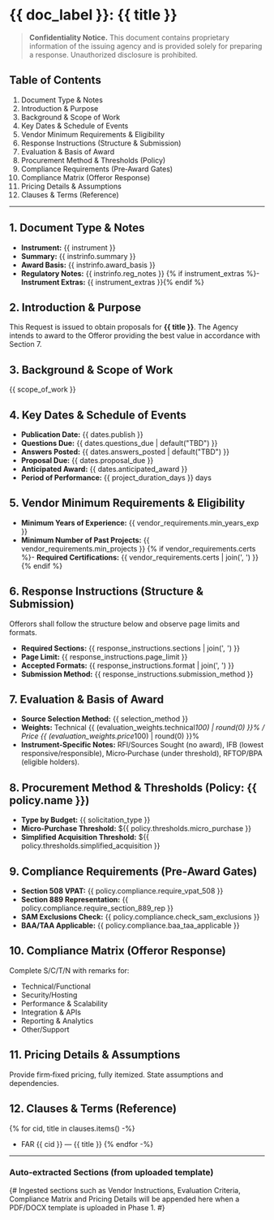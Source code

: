 # {{ doc_label }}: {{ title }}

> **Confidentiality Notice.** This document contains proprietary information of the issuing agency and is provided solely for preparing a response. Unauthorized disclosure is prohibited.

## Table of Contents
1. Document Type & Notes  
2. Introduction & Purpose  
3. Background & Scope of Work  
4. Key Dates & Schedule of Events  
5. Vendor Minimum Requirements & Eligibility  
6. Response Instructions (Structure & Submission)  
7. Evaluation & Basis of Award  
8. Procurement Method & Thresholds (Policy)  
9. Compliance Requirements (Pre‑Award Gates)  
10. Compliance Matrix (Offeror Response)  
11. Pricing Details & Assumptions  
12. Clauses & Terms (Reference)  

---

## 1. Document Type & Notes
- **Instrument:** {{ instrument }}
- **Summary:** {{ instrinfo.summary }}
- **Award Basis:** {{ instrinfo.award_basis }}
- **Regulatory Notes:** {{ instrinfo.reg_notes }}
{% if instrument_extras %}- **Instrument Extras:** {{ instrument_extras }}{% endif %}

## 2. Introduction & Purpose
This Request is issued to obtain proposals for **{{ title }}**. The Agency intends to award to the Offeror providing the best value in accordance with Section 7.

## 3. Background & Scope of Work
{{ scope_of_work }}

## 4. Key Dates & Schedule of Events
- **Publication Date:** {{ dates.publish }}
- **Questions Due:** {{ dates.questions_due | default("TBD") }}
- **Answers Posted:** {{ dates.answers_posted | default("TBD") }}
- **Proposal Due:** {{ dates.proposal_due }}
- **Anticipated Award:** {{ dates.anticipated_award }}
- **Period of Performance:** {{ project_duration_days }} days

## 5. Vendor Minimum Requirements & Eligibility
- **Minimum Years of Experience:** {{ vendor_requirements.min_years_exp }}
- **Minimum Number of Past Projects:** {{ vendor_requirements.min_projects }}
{% if vendor_requirements.certs %}- **Required Certifications:** {{ vendor_requirements.certs | join(', ') }}{% endif %}

## 6. Response Instructions (Structure & Submission)
Offerors shall follow the structure below and observe page limits and formats.
- **Required Sections:** {{ response_instructions.sections | join(', ') }}
- **Page Limit:** {{ response_instructions.page_limit }}
- **Accepted Formats:** {{ response_instructions.format | join(', ') }}
- **Submission Method:** {{ response_instructions.submission_method }}

## 7. Evaluation & Basis of Award
- **Source Selection Method:** {{ selection_method }}
- **Weights:** Technical {{ (evaluation_weights.technical*100) | round(0) }}% / Price {{ (evaluation_weights.price*100) | round(0) }}%
- **Instrument-Specific Notes:** RFI/Sources Sought (no award), IFB (lowest responsive/responsible), Micro‑Purchase (under threshold), RFTOP/BPA (eligible holders).

## 8. Procurement Method & Thresholds (Policy: {{ policy.name }})
- **Type by Budget:** {{ solicitation_type }}
- **Micro‑Purchase Threshold:** ${{ policy.thresholds.micro_purchase }}
- **Simplified Acquisition Threshold:** ${{ policy.thresholds.simplified_acquisition }}

## 9. Compliance Requirements (Pre‑Award Gates)
- **Section 508 VPAT:** {{ policy.compliance.require_vpat_508 }}
- **Section 889 Representation:** {{ policy.compliance.require_section_889_rep }}
- **SAM Exclusions Check:** {{ policy.compliance.check_sam_exclusions }}
- **BAA/TAA Applicable:** {{ policy.compliance.baa_taa_applicable }}

## 10. Compliance Matrix (Offeror Response)
Complete S/C/T/N with remarks for:
- Technical/Functional
- Security/Hosting
- Performance & Scalability
- Integration & APIs
- Reporting & Analytics
- Other/Support

## 11. Pricing Details & Assumptions
Provide firm‑fixed pricing, fully itemized. State assumptions and dependencies.

## 12. Clauses & Terms (Reference)
{% for cid, title in clauses.items() -%}
- FAR {{ cid }} — {{ title }}
{% endfor -%}

---
### Auto‑extracted Sections (from uploaded template)
{# Ingested sections such as Vendor Instructions, Evaluation Criteria, Compliance Matrix and Pricing Details will be appended here when a PDF/DOCX template is uploaded in Phase 1. #}
